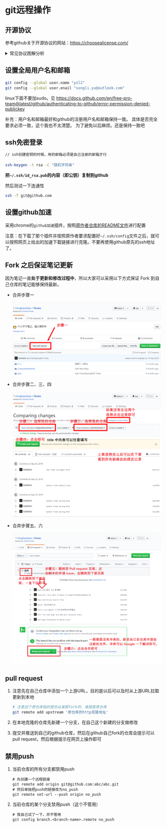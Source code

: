 # git远程操作

## 开源协议

参考github关于开源协议的网站：https://choosealicense.com/

<details>
<summary>常见协议图解分析</summary>

![picture1](assets/git-remote/2020-12-20-13-50-48.png)
</details>

## 设置全局用户名和邮箱

```bash
git config --global user.name "ysl2"
git config --global user.enail "songli.yu@outlook.com"
```

linux下面不要加sudo。见 https://docs.github.com/en/free-pro-team@latest/github/authenticating-to-github/error-permission-denied-publickey

补充：用户名和邮箱最好和github的注册用户名和邮箱保持一致。 具体是否完全要求必须一致，这个我也不太清楚。 为了避免以后麻烦。还是保持一致吧

## ssh免密登录

```bash
// ssh创建密钥的时候，用的邮箱必须是自己注册的邮箱才行

ssh-keygen -t rsa -C "随机字符串"
```

**把`~/.ssh/id_rsa.pub`的内容（即公钥）复制到github**

然后测试一下连通性

```bash
ssh -T git@github.com

```

## 设置github加速

采用chrome的`github加速`插件，按照[原作者仓库的README文件](https://github.com/fhefh2015/Fast-GitHub)进行配置

注意：在下载了那个插件并按照原作者要求配置好`~/.ssh/config`文件之后，就可以按照网页上给出的加速下载链接进行克隆。不要再使用github原先的ssh地址了。

## Fork 之后保证笔记更新

因为笔记一直**处于更新和修改过程中**，所以大家可以采用以下方式保证 Fork 到自己仓库的笔记能够保持最新。

- 合并步骤一

    ![1](assets/git-remote/2021-04-02-00-25-22.png)

- 合并步骤二、三、四

    ![1](assets/git-remote/2021-04-02-00-25-46.png)

- 合并步骤五、六

    ![1](assets/git-remote/2021-04-02-00-26-05.png)

## pull request

1. 注意先在自己仓库中添加一个上游URL，目的是以后可以及时从上游URL拉取更新到本地

    ```bash
    # 注意这个原仓库指的是你从谁那fork的，谁就是原仓库
    git remote add upstream '原仓库的http克隆地址'
    ```

2. 在本地克隆的仓库先新建一个分支，在自己这个新建的分支做修改

3. 提交并推送到自己的github仓库，然后在github自己fork的仓库会提示可以pull request，然后根据提示在网页上操作即可

## 禁用push

1. 当前仓库的所有分支都禁用push

    ```text
    # 先创建一个远程链接
    git remote add origin git@github.com:abc/abc.git
    # 然后单独把push的链接改为no_push
    git remote set-url --push origin no_push
    ```

2. 当前仓库的某个分支禁用push（这个不管用）

    ```text
    # 我自己试了一下，并不管用
    git config branch.<branch-name>.remote no_push
    ```
